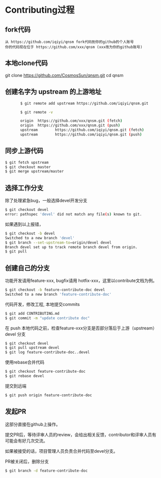# Contributing过程
## fork代码 

    从 https://github.com/iqiyi/qnsm fork代码到你的github的个人账号
    你的代码现在位于 https://github.com/xxx/qnsm (xxx改为你的github账号)

## 本地clone代码

git clone https://github.com/CosmosSun/qnsm.git
cd qnsm

## 创建名字为 upstream 的上游地址
```bash
       $ git remote add upstream https://github.com/iqiyi/qnsm.git

       $ git remote -v

       origin  https://github.com/xxx/qnsm.git (fetch)
       origin  https://github.com/xxx/qnsm.git (push)
       upstream        https://github.com/iqiyi/qnsm.git (fetch)
       upstream        https://github.com/iqiyi/qnsm.git (push)
```

## 同步上游代码 
```bash
$ git fetch upstream
$ git checkout master
$ git merge upstream/master
```

## 选择工作分支

除了处理紧急bug，一般选择devel开发分支
```bash
$ git checkout devel
error: pathspec 'devel' did not match any file(s) known to git.
```

如果遇到以上报错，
```bash
$ git checkout -b devel
Switched to a new branch 'devel'
$ git branch --set-upstream-to=origin/devel devel
Branch devel set up to track remote branch devel from origin.
$ git pull 
```

## 创建自己的分支

功能开发请用feature-xxx, bugfix请用 hotfix-xxx，这里以contribute文档为例。
```bash
$ git checkout -b feature-contribute-doc devel
Switched to a new branch 'feature-contribute-doc'
```

代码开发，修改工程, 本地提交commits
```bash
$ git add CONTRIBUTING.md
$ git commit -m "update contribute doc"
```

在 push 本地代码之前，检查feature-xxx分支是否部分落后于上游（upstream） devel 分支
```bash
$ git checkout devel
$ git pull upstream devel 
$ git log feature-contribute-doc..devel
```

使用rebase合并代码
```bash
$ git checkout feature-contribute-doc
$ git rebase devel
```

提交到远端
```bash
$ git push origin feature-contribute-doc
```

## 发起PR

这部分直接在github上操作。

提交PR后，等待评审人员的review，会给出相关反馈，contributor和评审人员有可能会有好几次交流。

如果被接受的话，项目管理人员负责合并代码至devel分支。


PR被关闭后，删除分支
```bash
$ git branch -d feature-contribute-doc
```